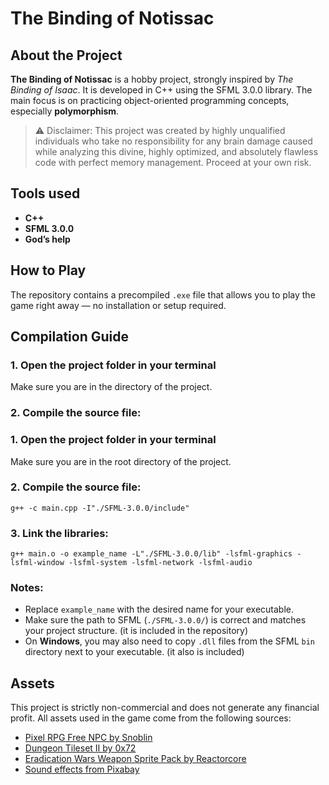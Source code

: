 # The Binding of Notissac

## About the Project

**The Binding of Notissac** is a hobby project, strongly inspired by *The Binding of Isaac*. It is developed in C++ using the SFML 3.0.0 library. The main focus is on practicing object-oriented programming concepts, especially **polymorphism**.

> ⚠️ Disclaimer: This project was created by highly unqualified individuals who take no responsibility for any brain damage caused while analyzing this divine, highly optimized, and absolutely flawless code with perfect memory management. Proceed at your own risk.

## Tools used

- **C++**
- **SFML 3.0.0**
- **God’s help** 

## How to Play

The repository contains a precompiled `.exe` file that allows you to play the game right away — no installation or setup required.

## Compilation Guide

### 1. Open the project folder in your terminal

Make sure you are in the directory of the project.

### 2. Compile the source file:

### 1. Open the project folder in your terminal

Make sure you are in the root directory of the project.

### 2. Compile the source file:
```console
g++ -c main.cpp -I"./SFML-3.0.0/include"
```
### 3. Link the libraries:
```console
g++ main.o -o example_name -L"./SFML-3.0.0/lib" -lsfml-graphics -lsfml-window -lsfml-system -lsfml-network -lsfml-audio
```
### Notes:

- Replace `example_name` with the desired name for your executable.
- Make sure the path to SFML (`./SFML-3.0.0/`) is correct and matches your project structure. (it is included in the repository)
- On **Windows**, you may also need to copy `.dll` files from the SFML `bin` directory next to your executable. (it also is included)

## Assets

This project is strictly non-commercial and does not generate any financial profit. All assets used in the game come from the following sources:

- [Pixel RPG Free NPC by Snoblin](https://snoblin.itch.io/pixel-rpg-free-npc)
- [Dungeon Tileset II by 0x72](https://0x72.itch.io/dungeontileset-ii)
- [Eradication Wars Weapon Sprite Pack by Reactorcore](https://reactorcore.itch.io/eradication-wars-weapon-sprite-pack)
- [Sound effects from Pixabay](https://pixabay.com/sound-effects/)
